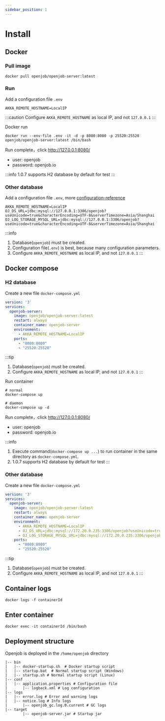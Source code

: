 ```yaml
---
sidebar_position: 1
---
```


# Install

## Docker

### Pull image

```shell
docker pull openjob/openjob-server:latest
```

### Run

Add a configuration file `.env`
```shell
AKKA_REMOTE_HOSTNAME=LocalIP
```

:::caution 
Configure `AKKA_REMOTE_HOSTNAME` as local IP, and not `127.0.0.1`
:::

Docker run

```shell
docker run --env-file .env -it -d -p 8080:8080 -p 25520:25520 openjob/openjob-server:latest /bin/bash
```

Run complete，click http://127.0.0.1:8080/
- user: openjob
- password: openjob.io

:::info
1.0.7 supports H2 database by default for test
:::

### Other database
Add a configuration file `.env`, more [configuration-reference](/docs/developer-guide/config-reference/server)
```shell
AKKA_REMOTE_HOSTNAME=LocalIP
OJ_DS_URL=jdbc:mysql://127.0.0.1:3306/openjob?useUnicode=true&characterEncoding=UTF-8&serverTimezone=Asia/Shanghai
OJ_LOG_STORAGE_MYSQL_URL=jdbc:mysql://127.0.0.1:3306/openjob?useUnicode=true&characterEncoding=UTF-8&serverTimezone=Asia/Shanghai
```

:::info
1. Database(`openjob`) must be created.
2. Configuration file(`.env`) is best, because many configuration parameters.
3. Configure `AKKA_REMOTE_HOSTNAME` as local IP, and not `127.0.0.1`
:::

## Docker compose

### H2 database

Create a new file `docker-compose.yml`
```yaml
version: '3'
services:
  openjob-server:
    image: openjob/openjob-server:latest
    restart: always
    container_name: openjob-server
    environment:
      - AKKA_REMOTE_HOSTNAME=LocalIP
    ports:
      - "8080:8080"
      - "25520:25520"
```

:::tip
1. Database(`openjob`) must be created.
2. Configure `AKKA_REMOTE_HOSTNAME` as local IP, and not `127.0.0.1`
:::

Run container

```shell
# normal
docker-compose up

# daemon
docker-compose up -d
```

Run complete，click http://127.0.0.1:8080/
- user: openjob
- password: openjob.io

:::info
1. Execute command(`docker-compose up ...`) to run container in the same directory as `docker-compose.yml`.
2. 1.0.7 supports H2 database by default for test
:::


### Other database
Create a new file `docker-compose.yml`
```yaml
version: '3'
services:
  openjob-server:
    image: openjob/openjob-server:latest
    restart: always
    container_name: openjob-server
    environment:
      - AKKA_REMOTE_HOSTNAME=LocalIP
      - OJ_DS_URL=jdbc:mysql://172.20.0.235:3306/openjob?useUnicode=true&characterEncoding=UTF-8&serverTimezone=Asia/Shanghai
      - OJ_LOG_STORAGE_MYSQL_URL=jdbc:mysql://172.20.0.235:3306/openjob?useUnicode=true&characterEncoding=UTF-8&serverTimezone=Asia/Shanghai
    ports:
      - "8080:8080"
      - "25520:25520"
```

:::tip
1. Database(`openjob`) must be created.
2. Configure `AKKA_REMOTE_HOSTNAME` as local IP, and not `127.0.0.1`
:::

## Container logs

```shell
docker logs -f containerId
```

## Enter container

```shell
docker exec -it containerId /bin/bash
```
## Deployment structure

Openjob is deployed in the `/home/openjob` directory
```shell
|-- bin
|   |-- docker-startup.sh  # Docker startup script
|   |-- startup.bat  # Normal startup script (Windows)
|   |-- startup.sh # Normal startup script (Linux)
|-- conf
|   |-- application.properties # Configuration file
|       |-- logback.xml # Log configuration
|-- logs
|   |-- error.log # Error and warning logs
|   |-- notice.log # Info logs
|       |-- openjob_gc.log.0.current # GC logs
|-- target
        |-- openjob-server.jar # Startup jar
```